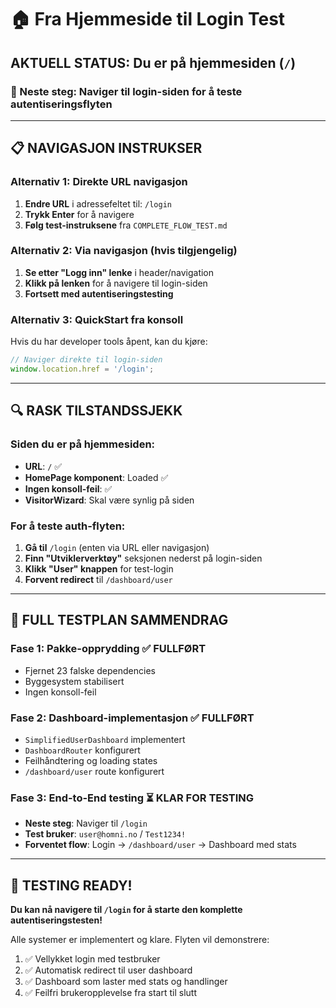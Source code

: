 # 🏠 Fra Hjemmeside til Login Test

## AKTUELL STATUS: Du er på hjemmesiden (`/`)

### 🎯 Neste steg: Naviger til login-siden for å teste autentiseringsflyten

---

## 📋 NAVIGASJON INSTRUKSER

### Alternativ 1: Direkte URL navigasjon
1. **Endre URL** i adressefeltet til: `/login`
2. **Trykk Enter** for å navigere
3. **Følg test-instruksene** fra `COMPLETE_FLOW_TEST.md`

### Alternativ 2: Via navigasjon (hvis tilgjengelig)
1. **Se etter "Logg inn" lenke** i header/navigation
2. **Klikk på lenken** for å navigere til login-siden
3. **Fortsett med autentiseringstesting**

### Alternativ 3: QuickStart fra konsoll
Hvis du har developer tools åpent, kan du kjøre:
```javascript
// Naviger direkte til login-siden
window.location.href = '/login';
```

---

## 🔍 RASK TILSTANDSSJEKK

### Siden du er på hjemmesiden:
- **URL**: `/` ✅
- **HomePage komponent**: Loaded ✅  
- **Ingen konsoll-feil**: ✅
- **VisitorWizard**: Skal være synlig på siden

### For å teste auth-flyten:
1. **Gå til** `/login` (enten via URL eller navigasjon)
2. **Finn "Utviklerverktøy"** seksjonen nederst på login-siden  
3. **Klikk "User" knappen** for test-login
4. **Forvent redirect** til `/dashboard/user`

---

## 🚀 FULL TESTPLAN SAMMENDRAG

### Fase 1: Pakke-opprydding ✅ FULLFØRT
- Fjernet 23 falske dependencies
- Byggesystem stabilisert
- Ingen konsoll-feil

### Fase 2: Dashboard-implementasjon ✅ FULLFØRT  
- `SimplifiedUserDashboard` implementert
- `DashboardRouter` konfigurert
- Feilhåndtering og loading states
- `/dashboard/user` route konfigurert

### Fase 3: End-to-End testing ⏳ KLAR FOR TESTING
- **Neste steg**: Naviger til `/login`
- **Test bruker**: `user@homni.no` / `Test1234!`
- **Forventet flow**: Login → `/dashboard/user` → Dashboard med stats

---

## 🎯 TESTING READY!

**Du kan nå navigere til `/login` for å starte den komplette autentiseringstesten!**

Alle systemer er implementert og klare. Flyten vil demonstrere:
1. ✅ Vellykket login med testbruker
2. ✅ Automatisk redirect til user dashboard  
3. ✅ Dashboard som laster med stats og handlinger
4. ✅ Feilfri brukeropplevelse fra start til slutt
